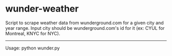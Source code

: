 # wunder-weather

Script to scrape weather data from wunderground.com for a given city and year range. 
Input city should be wunderground.com's id for it (ex: CYUL for Montreal, KNYC for NYC).

------
Usage: python wunder.py <city> <start year> <end year> 
